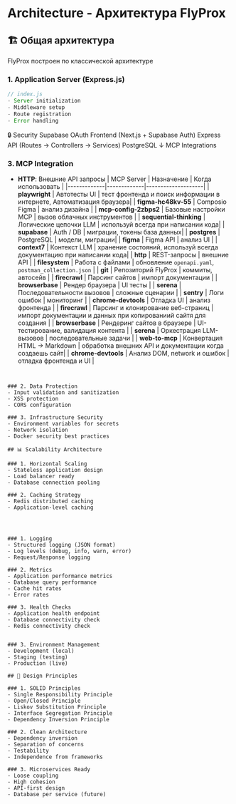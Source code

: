 # Architecture - Архитектура FlyProx

## 🏗️ Общая архитектура

FlyProx построен по классической архитектуре 



### 1. Application Server (Express.js)
```javascript
// index.js
- Server initialization
- Middleware setup
- Route registration
- Error handling
```

🔒 Security
Supabase OAuth
Frontend (Next.js + Supabase Auth)
Express API (Routes → Controllers → Services)
PostgreSQL 
↓
MCP Integrations 



### 3. MCP Integration
- **HTTP**: Внешние API запросы
| MCP Server | Назначение | Когда использовать |
|-------------|-------------|--------------------|
| **playwright** | Автотесты UI | тест фронтенда и поиск информации в интернете, Автоматизация браузера|
| **figma-hc48kv-55** | Composio Figma | анализ дизайна |
| **mcp-config-2zbps2** | Базовые настройки MCP | вызов облачных инструментов |
| **sequential-thinking** | Логические цепочки LLM | используй всегда при написании кода|
| **supabase** | Auth / DB | миграции, токены база данных|
| **postgres** | PostgreSQL | модели, миграции|
| **figma** | Figma API | анализ UI |
| **context7** | Контекст LLM | хранение состояний, используй всегда документацию при написании кода|
| **http** | REST-запросы | внешние API |
| **filesystem** | Работа с файлами | обновление `openapi.yaml`, `postman_collection.json` |
| **git** | Репозиторий FlyProx | коммиты, автосейв |
| **firecrawl** | Парсинг сайтов | импорт документации |
| **browserbase** | Рендер браузера | UI тесты |
| **serena** | Последовательности вызовов | сложные сценарии |
| **sentry** | Логи ошибок | мониторинг |
| **chrome-devtools** | Отладка UI | анализ фронтенда |
| **firecrawl** | Парсинг и клонирование веб-страниц | импорт документации и данных при копированиий сайтя для создания |
| **browserbase** | Рендеринг сайтов в браузере | UI-тестирование, валидация контента |
| **serena** | Оркестрация LLM-вызовов | последовательные задачи |
| **web-to-mcp** | Конвертация HTML → Markdown | обработка внешних API и документации когда создаешь сайт|
| **chrome-devtools** | Анализ DOM, network и ошибок | отладка фронтенда и UI |




```


### 2. Data Protection
- Input validation and sanitization
- XSS protection
- CORS configuration

### 3. Infrastructure Security
- Environment variables for secrets
- Network isolation
- Docker security best practices

## 📊 Scalability Architecture

### 1. Horizontal Scaling
- Stateless application design
- Load balancer ready
- Database connection pooling

### 2. Caching Strategy
- Redis distributed caching
- Application-level caching




### 1. Logging
- Structured logging (JSON format)
- Log levels (debug, info, warn, error)
- Request/Response logging

### 2. Metrics
- Application performance metrics
- Database query performance
- Cache hit rates
- Error rates

### 3. Health Checks
- Application health endpoint
- Database connectivity check
- Redis connectivity check


### 3. Environment Management
- Development (local)
- Staging (testing)
- Production (live)

## 🎯 Design Principles

### 1. SOLID Principles
- Single Responsibility Principle
- Open/Closed Principle
- Liskov Substitution Principle
- Interface Segregation Principle
- Dependency Inversion Principle

### 2. Clean Architecture
- Dependency inversion
- Separation of concerns
- Testability
- Independence from frameworks

### 3. Microservices Ready
- Loose coupling
- High cohesion
- API-first design
- Database per service (future)

